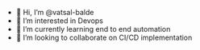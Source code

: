 - 👋 Hi, I’m @vatsal-balde
- 👀 I’m interested in Devops
- 🌱 I’m currently learning end to end automation
- 💞️ I’m looking to collaborate on CI/CD implementation

<!---
vatsal-balde/vatsal-balde is a ✨ special ✨ repository because its `README.md` (this file) appears on your GitHub profile.
You can click the Preview link to take a look at your changes.
--->
